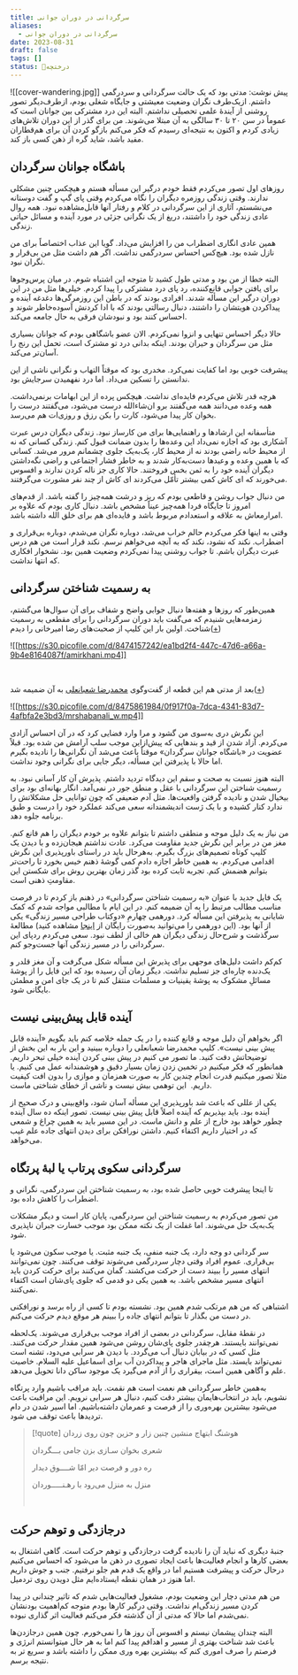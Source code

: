 ```yaml
---
title: سرگردانی در دوران جوانی
aliases:
  - سرگردانی در دوران جوانی
date: 2023-08-31
draft: false
tags: []
status: 🌿درختچه
---
```

![[cover-wandering.jpg]]
پیش نوشت: مدتی بود که یک حالت سرگردانی و سردرگمی داشتم. ازیک‌طرف نگران وضعیت معیشتی و جایگاه شغلی بودم، ازطرف‌دیگر تصور روشنی از آیندۀ علمی تحصیلی نداشتم. البته این درد مشترکی بین جوانان است که عموماً در سن ۲۰ تا ۳۰ سالگی به آن مبتلا می‌شوند. من برای گذر از این دوران تلاش‌های زیادی کردم و اکنون به نتیجه‌ای رسیدم که فکر می‌کنم بازگو کردن آن برای هم‌قطاران مفید باشد، شاید گره از ذهن کسی باز کند.


## باشگاه جوانان سرگردان

روزهای اول تصور می‌کردم فقط خودم درگیر این مسأله هستم و هیچکس چنین مشکلی ندارند. وقتی زندگی روزمره دیگران را نگاه می‌کردم وقتی پای گپ و گفت دوستانه می‌نشستم، آثاری از این سرگردانی در کلام و رفتار آنها قابل‌مشاهده نبود. همه روال عادی زندگی خود را داشتند، دریغ از یک نگرانی جزئی در مورد آینده و مسائل حیاتی زندگی.

همین عادی انگاری اضطراب من را افزایش می‌داد. گویا این عذاب اختصاصاً برای من نازل شده بود. هیچ‌کس احساس سردرگمی نداشت. اگر هم داشت مثل من بی‌قرار و نگران نبود.

البته خطا از من بود و مدتی طول کشید تا متوجه این اشتباه شوم. در میان پرس‌وجوها برای یافتن جوابی قانع‌کننده، رد پای درد مشترکی را پیدا کردم. خیلی‌ها مثل من در این دوران درگیر این مسأله شدند. افرادی بودند که در باطن این روزمرگی‌ها دغدغه آینده و پیداکردن هویتشان را داشتند، دنبال رسالتی بودند که با ادا کردنش آسوده‌خاطر شوند و احساس کنند بود و نبودشان فرقی به حال جامعه می‌کند.

حالا دیگر احساس تنهایی و انزوا نمی‌کردم. الان عضو باشگاهی بودم که جوانان بسیاری مثل من سرگردان و حیران بودند. اینکه بدانی درد تو مشترک است، تحمل این رنج را آسان‌تر می‌کند.

پیشرفت خوبی بود اما کفایت نمی‌کرد. مخدری بود که موقتاً التهاب و نگرانی ناشی از این ندانستن را تسکین می‌داد. اما درد نفهمیدن سرجایش بود.

هرچه قدر تلاش می‌کردم فایده‌ای نداشت. هیچکس پرده از این ابهامات برنمی‌داشت. همه وعده می‌دانند همه می‌گفتند برو ان‌شاءالله درست می‌شود، می‌گفتند درست را بخوان کار پیدا می‌شود، کارت را بکن رزق و روزی‌ات هم می‌رسد.

متأسفانه این ارشادها و راهنمایی‌ها برای من کارساز نبود. زندگی دیگران درس عبرت آشکاری بود که اجازه نمی‌داد این وعده‌ها را بدون ضمانت قبول کنم. زندگی کسانی که نه از محیط خانه راضی بودند نه از محیط کار، یک‌به‌یک جلوی چشمانم مرور می‌شد. کسانی که با همین وعده و وعیدها دست‌به‌کار شدند و به خاطر فشار اجتماعی و راضی نگه‌داشتن دیگران آینده خود را به ثمن بخس فروختند. حالا کاری جز ناله کردن ندارند و افسوس می‌خورند که ای کاش کمی بیشتر تأمّل می‌کردند ای کاش از چند نفر مشورت می‌گرفتند.

من دنبال جواب روشن و قاطعی بودم که ریز و درشت همه‌چیز را گفته باشد. از قدم‌های امروز تا جایگاه فردا همه‌چیز عیناً مشخص باشد. دنبال کاری بودم که علاوه بر امرارمعاش به علاقه و استعدادم مربوط باشد و فایده‌ای هم برای خلق الله داشته باشد.

وقتی به اینها فکر می‌کردم حالم خراب می‌شد، دوباره نگران می‌شدم، دوباره بی‌قراری و اضطراب. نکند که نشود، نکند که به آنچه می‌خواهم نرسم. نکند قرار است من هم درس عبرت دیگران باشم. تا جواب روشنی پیدا نمی‌کردم وضعیت همین بود. نشخوار افکاری که انتها نداشت.

## به رسمیت شناختن سرگردانی

همین‌طور که روزها و هفته‌ها دنبال جوابی واضح و شفاف برای آن سوال‌ها می‌گشتم، زمزمه‌هایی شنیدم که می‌گفت باید دوران سرگردانی را برای مقطعی به رسمیت شناخت. اولین بار این کلیپ از صحبت‌های رضا امیرخانی را دیدم([+](https://s30.picofile.com/d/8474157242/400e0112-5916-44bc-8b1c-3b46b7446272/amirkhani.mp4))

![[https://s30.picofile.com/d/8474157242/ea1bd2f4-447c-47d6-a66a-9b4e8164087f/amirkhani.mp4]]

<br/>

بعد از مدتی هم این قطعه از گفت‌وگوی [محمدرضا شعبانعلی](https://www.shabanali.com/) به آن ضمیمه شد([+](https://s30.picofile.com/d/8475861984/0f917f0a-7dca-4341-83d7-4afbfa2e3bd3/mrshabanali_w.mp4))

![[https://s30.picofile.com/d/8475861984/0f917f0a-7dca-4341-83d7-4afbfa2e3bd3/mrshabanali_w.mp4]]

این نگرش دری به‌سوی من گشود و مرا وارد فضایی کرد که در آن احساس آزادی می‌کردم. آزاد شدن از قید و بندهایی که پیش‌ازاین موجب سلب آرامش من شده بود. قبلاً عضویت در «باشگاه جوانان سرگردان» موقتاً باعث می‌شد آن نگرانی‌ها را نادیده بگیرم اما حالا با پذیرفتن این مسأله، دیگر جایی برای نگرانی وجود نداشت.

البته هنوز نسبت به صحت و سقم این دیدگاه تردید داشتم. پذیرش آن کار آسانی نبود. به رسمیت شناختن این سرگردانی با عقل و منطق جور در نمی‌آمد. انگار بهانه‌ای بود برای بیخیال شدن و نادیده گرفتن واقعیت‌ها. مثل آدم ضعیفی که چون توانایی حل مشکلاتش را ندارد کنار کشیده و با یک ژست اندیشمندانه سعی می‌کند عملکرد خود را درست و طبق برنامه جلوه دهد.

من نیاز به یک دلیل موجه و منطقی داشتم تا بتوانم علاوه بر خودم دیگران را هم قانع کنم. مغز من در برابر این نگرش جدید مقاومت می‌کرد. عادت نداشتم هیجان‌زده و با دیدن یک کلیپ کوتاه تصمیم‌های بزرگ بگیرم. به‌هرحال باید در راستای باورپذیری این نگرش اقدامی می‌کردم. به همین خاطر اجازه دادم کمی گوشۀ ذهنم خیس بخورد تا راحت‌تر بتوانم هضمش کنم. تجربه ثابت کرده بود گذر زمان بهترین روش برای شکستن این مقاومتِ ذهنی است.

یک فایل جدید با عنوان «به رسمیت شناختن سرگردانی» در ذهنم باز کردم تا در فرصت مناسب مطالب مرتبط را به آن ضمیمه کنم. در این ایام با مطالبی مواجه شدم که کمک شایانی به پذیرفتن این مسأله کرد. دورهمی چهارمِ «دوکتاب طراحی مسیر زندگی» یکی از آنها بود. (این دورهمی را می‌توانید به‌صورت رایگان از [اینجا](https://doketab.ir/product/tms/) مشاهده کنید) مطالعۀ سرگذشت و شرح‌حال زندگی دیگران هم خالی از لطف نبود. سعی می‌کردم ردپای این سرگردانی را در مسیر زندگی آنها جست‌وجو کنم.

کم‌کم داشت دلیل‌های موجهی برای پذیرش این مسأله شکل می‌گرفت و آن مغز قلدر و یک‌دنده چاره‌ای جز تسلیم نداشت. دیگر زمان آن رسیده بود که این فایل را از پوشۀ مسائلِ مشکوک به پوشۀ یقینیات و مسلمات منتقل کنم تا در یک جای امن و مطمئن بایگانی شود.

## آینده قابل پیش‌بینی نیست

اگر بخواهم آن دلیل موجه و قانع کننده را در یک جمله خلاصه کنم باید بگویم «آینده قابل پیش بینی نیست». کلیپ محمدرضا شعبانعلی را دوباره ببینید و این بار به این بخش از توضیحاتش دقت کنید. ما تصور می کنیم در پیش بینی کردن آینده خیلی تبحر داریم. همانطور که فکر میکنیم در تخمین زدن زمان بسیار دقیق و هوشمندانه عمل می کنیم. یا مثلا تصور میکنیم قدرت انجام چندین کار به صورت همزمان و موازی را بدون افت کیفیت داریم.  این توهمی بیش نیست و ناشی از خطای شناختی ماست.

یکی از عللی که باعث شد باورپذیری این مسأله آسان شود، واقع‌بینی و درک صحیح از آینده بود. باید بپذیریم که آینده اصلاً قابل پیش بینی نیست. تصور اینکه ده سال آینده چطور خواهد بود خارج از علم و دانش ماست. در این مسیر باید به همین چراغ و شمعی که در اختیار داریم اکتفاء کنیم. داشتن نورافکن برای دیدن انتهای جاده علم غیب می‌خواهد.

## سرگردانی سکوی پرتاب یا لبۀ پرتگاه

تا اینجا پیشرفت خوبی حاصل شده بود، به رسمیت شناختن این سردرگمی، نگرانی و اضطراب را کاهش داده بود.

من تصور می‌کردم به رسمیت شناختن این سردرگمی، پایان کار است و دیگر مشکلات یک‌به‌یک حل می‌شوند. اما غفلت از یک نکته ممکن بود موجب خسارت جبران ناپذیری شود.

سر گردانی دو وجه دارد، یک جنبه منفی، یک جنبه مثبت. یا موجب سکون می‌شود یا بی‌قراری. عموم افراد وقتی دچار سردرگمی می‌شوند توقف می‌کنند. چون نمی‌توانند انتهای مسیر را ببیند دست از حرکت می‌کشند. گمان می‌کنند برای حرکت کردن باید انتهای مسیر مشخص باشد. به همین یکی دو قدمی که جلوی پای‌شان است اکتفاء نمی‌کنند.

اشتباهی که من هم مرتکب شدم همین بود. نشسته بودم تا کسی از راه برسد و نورافکنی در دست من بگذار تا بتوانم انتهای جاده را ببینم هر موقع دیدم حرکت می‌کنم.

در نقطۀ مقابل، سرگردانی در بعضی از افراد موجب بی‌قراری می‌شوند. یک‌لحظه نمی‌توانند بایستند. هرچقدر جلوی پای‌شان روشن می‌شود همین مقدار حرکت می‌کنند. مثل کسی که در بیابان دنبال آب می‌گردد. با دیدن هر سرابی می‌دود، تشنه است نمی‌تواند بایستد. مثل ماجرای هاجر و پیداکردن آب برای اسماعیل علیه السلام. خاصیت علم و آگاهی همین است، بیقراری را از آدم می‌گیرد یک موجود ساکن دانا تحویل می‌دهد.

به‌همین خاطر سرگردانی هم نعمت است هم نقمت. باید مراقب باشیم وارد پرتگاه نشویم، باید در انتخاب‌هایمان بیشتر دقت کنیم، دنبال هر سرابی نرویم. این مراقبت باعث می‌شود بیشترین بهره‌وری را از فرصت و عمرمان داشته‌باشیم. اما اسیر شدن در دام تردیدها باعث توقف می شود.

> [!quote] هوشنگ ابتهاج
> منشین چنین زار و حزین چون روی زردان
> 
>  شعری بخوان سـازی بزن جامی بـــگردان
>  
> ره دور و فرصت دیر امّا شــــوق دیدار 
> 
> منزل به منزل می‌رود با رهـنـــــوردان
> 
> <br/>


## درجازدگی و توهم حرکت

جنبۀ دیگری که نباید آن را نادیده گرفت درجازدگی و توهم حرکت است. گاهی اشتغال به بعضی کارها و انجام فعالیت‌ها باعث ایجاد تصوری در ذهن ما می‌شود که احساس می‌کنیم درحال حرکت و پیشرفت هستیم اما در واقع یک قدم هم جلو نرفتیم. جنب و جوش داریم اما هنوز در همان نقطه ایستاده‌ایم مثل دویدن روی تردمیل.

من هم مدتی دچار این وضعیت بودم، مشغول فعالیت‌هایی شدم که تاثیر چندانی در پیدا کردن مسیر زندگی‌ام نداشت. وقتی درگیر کارها بودم متوجه کم‌اهمیت بودنشان نمی‌شدم اما حالا که مدتی از آن گذشته فکر می‌کنم فعالیت اثر گذاری نبوده.

البته چندان پیشمان نیستم و افسوس آن روز ها را نمی‌خورم. چون همین درجازدن‌ها باعث شد شناخت بهتری از مسیر و اهدافم پیدا کنم اما به هر حال میتوانستم انرژی و فرصتم را صرف اموری کنم که بیشترین بهره وری ممکن را داشته باشد و سریع تر به نتیجه برسم.

<br/><br/>